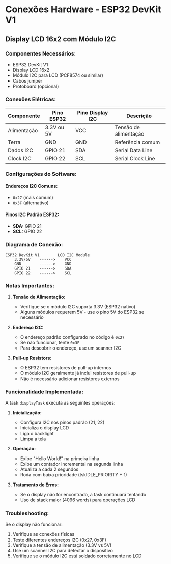# Conexões Hardware - ESP32 DevKit V1

## Display LCD 16x2 com Módulo I2C

### Componentes Necessários:
- ESP32 DevKit V1
- Display LCD 16x2
- Módulo I2C para LCD (PCF8574 ou similar)
- Cabos jumper
- Protoboard (opcional)

### Conexões Elétricas:

| Componente | Pino ESP32 | Pino Display I2C | Descrição |
|------------|------------|------------------|-----------|
| Alimentação | 3.3V ou 5V | VCC | Tensão de alimentação |
| Terra | GND | GND | Referência comum |
| Dados I2C | GPIO 21 | SDA | Serial Data Line |
| Clock I2C | GPIO 22 | SCL | Serial Clock Line |

### Configurações do Software:

#### Endereços I2C Comuns:
- `0x27` (mais comum)
- `0x3F` (alternativo)

#### Pinos I2C Padrão ESP32:
- **SDA:** GPIO 21
- **SCL:** GPIO 22

### Diagrama de Conexão:
```
ESP32 DevKit V1        LCD I2C Module
    3.3V/5V    ------>    VCC
    GND        ------>    GND  
    GPIO 21    ------>    SDA
    GPIO 22    ------>    SCL
```

### Notas Importantes:

1. **Tensão de Alimentação:**
   - Verifique se o módulo I2C suporta 3.3V (ESP32 nativo)
   - Alguns módulos requerem 5V - use o pino 5V do ESP32 se necessário

2. **Endereço I2C:**
   - O endereço padrão configurado no código é `0x27`
   - Se não funcionar, tente `0x3F`
   - Para descobrir o endereço, use um scanner I2C

3. **Pull-up Resistors:**
   - O ESP32 tem resistores de pull-up internos
   - O módulo I2C geralmente já inclui resistores de pull-up
   - Não é necessário adicionar resistores externos

### Funcionalidade Implementada:

A task `displayTask` executa as seguintes operações:

1. **Inicialização:**
   - Configura I2C nos pinos padrão (21, 22)
   - Inicializa o display LCD
   - Liga o backlight
   - Limpa a tela

2. **Operação:**
   - Exibe "Hello World!" na primeira linha
   - Exibe um contador incremental na segunda linha
   - Atualiza a cada 2 segundos
   - Roda com baixa prioridade (tskIDLE_PRIORITY + 1)

3. **Tratamento de Erros:**
   - Se o display não for encontrado, a task continuará tentando
   - Uso de stack maior (4096 words) para operações LCD

### Troubleshooting:

Se o display não funcionar:

1. Verifique as conexões físicas
2. Teste diferentes endereços I2C (0x27, 0x3F)
3. Verifique a tensão de alimentação (3.3V vs 5V)
4. Use um scanner I2C para detectar o dispositivo
5. Verifique se o módulo I2C está soldado corretamente no LCD